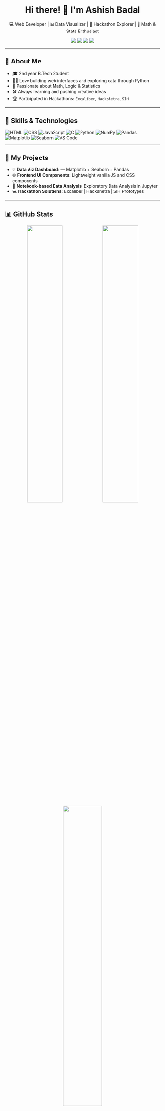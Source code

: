 <!-- Banner Image -->


<h1 align="center">Hi there! 👋 I'm Ashish Badal</h1>

<p align="center">
  💻 Web Developer | 📊 Data Visualizer | 🚀 Hackathon Explorer | 🧠 Math & Stats Enthusiast  
</p>

<p align="center">
  <a href="https://github.com/Ashishbadal-source"><img src="https://img.shields.io/badge/GitHub-Ashishbadal--source-181717?style=for-the-badge&logo=github&logoColor=white" /></a>
  <a href="mailto:youremail@gmail.com"><img src="https://img.shields.io/badge/Email-Gmail-D14836?style=for-the-badge&logo=gmail&logoColor=white" /></a>
  <a href="https://www.linkedin.com/in/your-linkedin"><img src="https://img.shields.io/badge/LinkedIn-Ashish_Badal-blue?style=for-the-badge&logo=linkedin&logoColor=white" /></a>
  <a href="https://x.com/ashish_badal18"><img src="https://img.shields.io/badge/X-Ashish_Badal-black?style=for-the-badge&logo=twitter&logoColor=white" /></a>
</p>

---

## 🌟 About Me

- 🎓 2nd year B.Tech Student  
- 👨‍💻 Love building web interfaces and exploring data through Python  
- 🧠 Passionate about Math, Logic & Statistics  
- 🛠️ Always learning and pushing creative ideas  
- 🏆 Participated in Hackathons: `Excaliber`, `Hackshetra`, `SIH`

---

## 🚀 Skills & Technologies

![HTML](https://img.shields.io/badge/HTML-E44D26?style=for-the-badge&logo=html5&logoColor=white)
![CSS](https://img.shields.io/badge/CSS-264DE4?style=for-the-badge&logo=css3&logoColor=white)
![JavaScript](https://img.shields.io/badge/JavaScript-F7DF1E?style=for-the-badge&logo=javascript&logoColor=black)
![C](https://img.shields.io/badge/C-00599C?style=for-the-badge&logo=c&logoColor=white)
![Python](https://img.shields.io/badge/Python-1E90FF?style=for-the-badge&logo=python&logoColor=white)
![NumPy](https://img.shields.io/badge/NumPy-013243?style=for-the-badge&logo=numpy&logoColor=white)
![Pandas](https://img.shields.io/badge/Pandas-150458?style=for-the-badge&logo=pandas&logoColor=white)
![Matplotlib](https://img.shields.io/badge/Matplotlib-0066CC?style=for-the-badge&logo=python&logoColor=white)
![Seaborn](https://img.shields.io/badge/Seaborn-2C2D72?style=for-the-badge&logo=python&logoColor=white)
![VS Code](https://img.shields.io/badge/VS_Code-007ACC?style=for-the-badge&logo=visualstudiocode&logoColor=white)

---

## 🧠 My Projects

- 💡 **Data Viz Dashboard**: — Matplotlib + Seaborn + Pandas  
- 🌐 **Frontend UI Components**: Lightweight vanilla JS and CSS components  
- 🧪 **Notebook-based Data Analysis**: Exploratory Data Analysis in Jupyter  
- 💻 **Hackathon Solutions**: Excaliber | Hackshetra | SIH Prototypes

---

## 📊 GitHub Stats

<p align="center">
  <img src="https://github-readme-stats.vercel.app/api?username=Ashishbadal-source&show_icons=true&theme=tokyonight" width="48%" />
  <img src="https://streak-stats.demolab.com?user=Ashishbadal-source&theme=tokyonight&hide_border=true&border_radius=4.5" width="48%" />
</p>

<p align="center">
  <img src="https://github-readme-stats.vercel.app/api/top-langs/?username=Ashishbadal-source&layout=compact&theme=tokyonight" width="50%" />
</p>

---

## 🔗 Let's Connect

📫 Email: **[idh4816@gmail.com]**  
🔗 LinkedIn: **[www.linkedin.com/in/ashish-badal-309746281]**  
🐦 X: https://x.com/ashish_badal18
🌐 Portfolio: *(Coming Soon — Ping me for a template!)*

---

_“I don’t just write code — I solve problems, visualize ideas, and learn every day.”_


